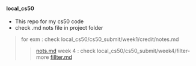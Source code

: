 #### local_cs50
- This repo for my cs50 code
- check .md nots file in project folder
> for exm : check local_cs50/cs50_submit/week1/credit/notes.md
>> [nots.md](https://github.com/mosaabdo/local_cs50/blob/main/cs50_submit/week1/credit/nots.md)
> week 4 : check local_cs50/cs50_submit/week4/filter-more
>> [fillter.md](https://github.com/mosaabdo/local_cs50/blob/main/cs50_submit/week4/filter_more.md)
